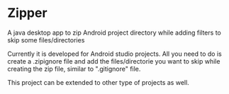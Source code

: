 # Zipper
A java desktop app to zip Android project directory while adding filters to skip some files/directories

Currently it is developed for Android studio projects. All you need to do is create a .zipignore file and add the files/directorie
you want to skip while creating the zip file, similar to ".gitignore" file.

This project can be extended to other type of projects as well. 
